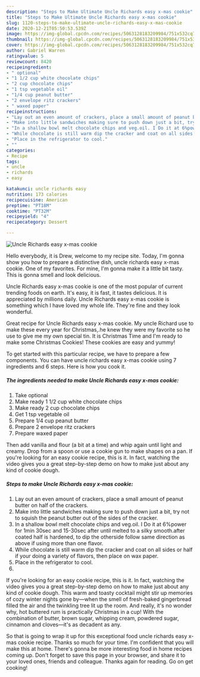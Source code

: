 ```yaml
---
description: "Steps to Make Ultimate Uncle Richards easy x-mas cookie"
title: "Steps to Make Ultimate Uncle Richards easy x-mas cookie"
slug: 1120-steps-to-make-ultimate-uncle-richards-easy-x-mas-cookie
date: 2020-12-21T05:50:53.539Z
image: https://img-global.cpcdn.com/recipes/5063128183209984/751x532cq70/uncle-richards-easy-x-mas-cookie-recipe-main-photo.jpg
thumbnail: https://img-global.cpcdn.com/recipes/5063128183209984/751x532cq70/uncle-richards-easy-x-mas-cookie-recipe-main-photo.jpg
cover: https://img-global.cpcdn.com/recipes/5063128183209984/751x532cq70/uncle-richards-easy-x-mas-cookie-recipe-main-photo.jpg
author: Gabriel Warren
ratingvalue: 5
reviewcount: 8420
recipeingredient:
- " optional"
- "1 1/2 cup white chocolate chips"
- "2 cup chocolate chips"
- "1 tsp vegetable oil"
- "1/4 cup peanut butter"
- "2 envelope ritz crackers"
- " waxed paper"
recipeinstructions:
- "Lay out an even amount of crackers, place a small amount of peanut butter on half of the crackers."
- "Make into little sandwiches making sure to push down just a bit, try not to squish the peanut butter out of the sides of the cracker."
- "In a shallow bowl melt chocolate chips and veg.oil. I Do it at 6%power for 1min 30sec and 15-30sec after until melted to a silky smooth.after coated half is hardened, to dip the otherside follow same direction as above if using more than one flavor."
- "While chocolate is still warm dip the cracker and coat on all sides or half if your doing a variety of flavors, then place on wax paper."
- "Place in the refrigerator to cool."
- ""
categories:
- Recipe
tags:
- uncle
- richards
- easy

katakunci: uncle richards easy 
nutrition: 173 calories
recipecuisine: American
preptime: "PT18M"
cooktime: "PT32M"
recipeyield: "4"
recipecategory: Dessert

---
```



![Uncle Richards easy x-mas cookie](https://img-global.cpcdn.com/recipes/5063128183209984/751x532cq70/uncle-richards-easy-x-mas-cookie-recipe-main-photo.jpg)

Hello everybody, it is Drew, welcome to my recipe site. Today, I'm gonna show you how to prepare a distinctive dish, uncle richards easy x-mas cookie. One of my favorites. For mine, I'm gonna make it a little bit tasty. This is gonna smell and look delicious.

Uncle Richards easy x-mas cookie is one of the most popular of current trending foods on earth. It's easy, it is fast, it tastes delicious. It is appreciated by millions daily. Uncle Richards easy x-mas cookie is something which I have loved my whole life. They're fine and they look wonderful.

Great recipe for Uncle Richards easy x-mas cookie. My uncle Richard use to make these every year for Christmas,.he knew they were my favorite so he use to give me my own special tin. It is Christmas Time and I&#39;m ready to make some Christmas Cookies! These cookies are easy and yummy!


To get started with this particular recipe, we have to prepare a few components. You can have uncle richards easy x-mas cookie using 7 ingredients and 6 steps. Here is how you cook it.

<!--inarticleads1-->

##### The ingredients needed to make Uncle Richards easy x-mas cookie:

1. Take  optional
1. Make ready 1 1/2 cup white chocolate chips
1. Make ready 2 cup chocolate chips
1. Get 1 tsp vegetable oil
1. Prepare 1/4 cup peanut butter
1. Prepare 2 envelope ritz crackers
1. Prepare  waxed paper


Then add vanilla and flour (a bit at a time) and whip again until light and creamy. Drop from a spoon or use a cookie gun to make shapes on a pan. If you&#39;re looking for an easy cookie recipe, this is it. In fact, watching the video gives you a great step-by-step demo on how to make just about any kind of cookie dough. 

<!--inarticleads2-->

##### Steps to make Uncle Richards easy x-mas cookie:

1. Lay out an even amount of crackers, place a small amount of peanut butter on half of the crackers.
1. Make into little sandwiches making sure to push down just a bit, try not to squish the peanut butter out of the sides of the cracker.
1. In a shallow bowl melt chocolate chips and veg.oil. I Do it at 6%power for 1min 30sec and 15-30sec after until melted to a silky smooth.after coated half is hardened, to dip the otherside follow same direction as above if using more than one flavor.
1. While chocolate is still warm dip the cracker and coat on all sides or half if your doing a variety of flavors, then place on wax paper.
1. Place in the refrigerator to cool.
1. 


If you&#39;re looking for an easy cookie recipe, this is it. In fact, watching the video gives you a great step-by-step demo on how to make just about any kind of cookie dough. This warm and toasty cocktail might stir up memories of cozy winter nights gone by—when the smell of fresh-baked gingerbread filled the air and the twinkling tree lit up the room. And really, it&#39;s no wonder why, hot buttered rum is practically Christmas in a cup! With the combination of butter, brown sugar, whipping cream, powdered sugar, cinnamon and cloves—it&#39;s as decadent as any. 

So that is going to wrap it up for this exceptional food uncle richards easy x-mas cookie recipe. Thanks so much for your time. I'm confident that you will make this at home. There's gonna be more interesting food in home recipes coming up. Don't forget to save this page in your browser, and share it to your loved ones, friends and colleague. Thanks again for reading. Go on get cooking!

